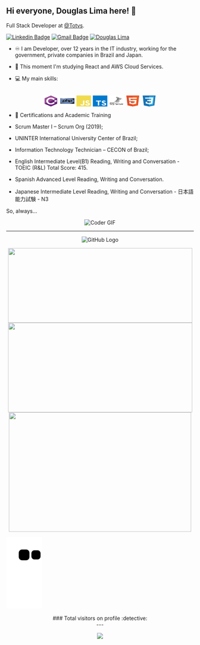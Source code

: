 <h2>Hi everyone, Douglas Lima here! 👋</h2>

Full Stack Developer at [@Totvs](https://github.com/Totvs).

[![Linkedin Badge](https://img.shields.io/badge/Douglas%20Lima-blue?style=flat-square&logo=Linkedin&logoColor=white&link=https://www.linkedin.com/in/douglasproglima/)](https://www.linkedin.com/in/douglasproglima/) [![Gmail Badge](https://img.shields.io/badge/douglasproglima@gmail.com-c14438?style=flat-square&logo=Gmail&logoColor=white&link=mailto:douglasproglima@gmail.com)](mailto:douglasproglima@gmail.com) [![Douglas Lima](https://img.shields.io/badge/douglasproglima.com-636363?&style=flat-square)](https://douglasproglima.com/)

- ♾️ I am Developer, over 12 years in the IT industry, working for the government, private companies in Brazil and Japan.
- 🌱 This moment I'm studying React and AWS Cloud Services.

- 💻 My main skills:

<div style="display: inline_block" align="center"><br>
  <img align="center" alt="dlima-Csharp" height="30" width="40" src="https://raw.githubusercontent.com/devicons/devicon/master/icons/csharp/csharp-original.svg">
  <img align="center" alt="dlima-Php" height="30" width="40" src="https://raw.githubusercontent.com/devicons/devicon/master/icons/php/php-original.svg">
  <img align="center" alt="dlima-Js" height="30" width="40" src="https://raw.githubusercontent.com/devicons/devicon/master/icons/javascript/javascript-plain.svg">
  <img align="center" alt="dlima-Ts" height="30" width="40" src="https://raw.githubusercontent.com/devicons/devicon/master/icons/typescript/typescript-plain.svg">
  <img align="center" alt="dlima-Mssql" height="30" width="40" src="https://raw.githubusercontent.com/devicons/devicon/master/icons/microsoftsqlserver/microsoftsqlserver-plain-wordmark.svg">
  <img align="center" alt="dlima-HTML" height="30" width="40" src="https://raw.githubusercontent.com/devicons/devicon/master/icons/html5/html5-original.svg">
  <img align="center" alt="dlima-CSS" height="30" width="40" src="https://raw.githubusercontent.com/devicons/devicon/master/icons/css3/css3-original.svg">
</div>

- 📝 Certifications and Academic Training

- Scrum Master I – Scrum Org (2019);
- UNINTER International University Center of Brazil;
- Information Technology Technician – CECON of Brazil;

- English Intermediate Level(B1) Reading, Writing and Conversation - TOEIC (R&L) Total Score: 415.
- Spanish Advanced Level Reading, Writing and Conversation.
- Japanese Intermediate Level Reading, Writing and Conversation - 日本語能力試験 - N3

So, always...

<!--
<div align="center">
<img src="https://media.giphy.com/media/3ohs7UUn0xTJ7KYZK8/giphy.gif" alt="preview"/>
</div>
-->

<div align="center">
<img src="https://media.giphy.com/media/SWoSkN6DxTszqIKEqv/giphy.gif" alt="Coder GIF" width="500">
</div>

____________
<div align="center">
  <img src="https://raw.githubusercontent.com/raghavk16/raghavk16/master/octo.gif" alt="GitHub Logo" width="150" height="150" />
</div>

<p  align="center">
  <img height="200px" width="495px" align="center" src="https://github-readme-stats.vercel.app/api?username=douglasproglima&count_private=true&show_icons=true&theme=dracula" /></br>
  <img height="240px"  width="495px" align="center" src="https://github-readme-stats.vercel.app/api/top-langs/?username=douglasproglima&layout=compact&count_private=true&show_icons=true&theme=dracula" /></br>
  <img height="320px" width="490px" align="center" src="https://github-readme-stats.vercel.app/api/wakatime?username=douglasproglima&layout=compact&count_private=true&show_icons=true&theme=dracula" /></br>
</p>

![Snake animation](https://github.com/Douglasproglima/Douglasproglima/blob/output/github-contribution-grid-snake.svg)

<p align="center"> 
 ### Total visitors on profile :detective: <br>
 ---
 <p align="center">
   <img alingn="center" src="https://profile-counter.glitch.me/douglasproglima/count.svg" />
 </p>
</p>
